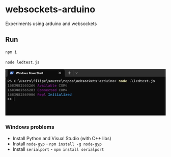 # websockets-arduino

Experiments using arduino and websockets

## Run

```shell
npm i

node ledtest.js
```

![example screenshot](example.jpg)

### Windows problems

- Install Python and Visual Studio (with C++ libs)
- Install `node-gyp` - `npm install -g node-gyp`
- Install `serialport` - `npm install serialport`
